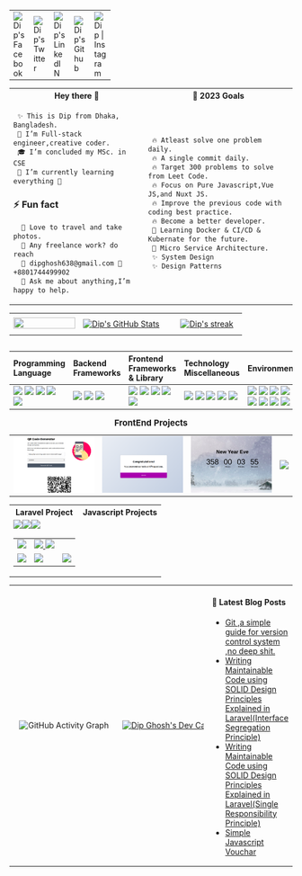 
<table>
<tr>
    <td valign="center">
        <a href="https://www.facebook.com/ghoshdip638/">
             <img align="left" alt="Dip's Facebook" width="22px" src="https://www.facebook.com/images/fb_icon_325x325.png" />
        </a>
    </td>
    <td valign="center">
    <a href="https://twitter.com/dipghosh638">
  <img align="left" alt="Dip's Twitter" width="22px" src="https://raw.githubusercontent.com/peterthehan/peterthehan/master/assets/twitter.svg" />
</a>
</td>
    <td valign="center">
<a href="https://www.linkedin.com/in/dip-ghosh/">
  <img align="left" alt="Dip's LinkedIN" width="22px" src="https://raw.githubusercontent.com/peterthehan/peterthehan/master/assets/linkedin.svg" />
</a>
</td>
    <td valign="center">
<a href="https://github.com/Dip-Ghosh/">
  <img align="left" alt="Dip's Github" width="22px" src="https://raw.githubusercontent.com/peterthehan/peterthehan/master/assets/github.svg" />
</a>
</td>
    <td valign="center">
<a href="https://www.instagram.com/adiorbachin/">
  <img align="left" alt="Dip | Instagram" width="22px" src="https://cdn.jsdelivr.net/npm/simple-icons@v3/icons/instagram.svg" />
</a>
</td>
</tr>
</table>

<table width="100%">
<tr>
   <th> Hey there 👋</th>   
   <th> 🎯 2023 Goals</th>   
</tr> 

<tr>
   <td style="white-space:nowrap;" width="20%">

     ✨ This is Dip from Dhaka, Bangladesh.
     🌱 I’m Full-stack engineer,creative coder.
     🎓 I’m concluded my MSc. in CSE
     🌱 I’m currently learning everything 🤣
   ### ⚡ Fun fact 
      🌱 Love to travel and take photos. 
      💼 Any freelance work? do reach
      💬 dipghosh638@gmail.com 🎯 +8801744499902
      💬 Ask me about anything,I’m happy to help.

   </td>

   <td style="white-space:nowrap;" width="30%;">

     🔥 Atleast solve one problem daily. 
     🔥 A single commit daily.
     🔥 Target 300 problems to solve from Leet Code.
     🔥 Focus on Pure Javascript,Vue JS,and Nuxt JS.
     🔥 Improve the previous code with coding best practice.
     🔥 Become a better developer.
     🌱 Learning Docker & CI/CD & Kubernate for the future.
     🌱 Micro Service Architecture.
     ✨ System Design
     ✨ Design Patterns
   </td>

</tr>
</table>


<table>
  <tr>
      <td valign="center"  width="30%" style="white-space:nowrap;">
        <a href="https://github.com/Dip-Ghosh">
             <img height="100%" width="100%" src="https://github-readme-stats.vercel.app/api/top-langs/?username=Dip-Ghosh&show_icons=true&line_height=27&hide=html,css&title_color=ffffff&text_color=c9cacc&icon_color=4AB197&bg_color=1A2B34" />
        </a>
        </td>
      <td valign="center" width="40%" style="white-space:nowrap;">
        <a href="https://github.com/Dip-Ghosh">
          <img height="100%" width="100%" style="align-content: flex-start;display:block"  src="https://github-readme-stats.vercel.app/api?username=Dip-Ghosh&show_icons=true&line_height=27&count_private=true&title_color=ffffff&text_color=c9cacc&icon_color=4AB097&bg_color=1A2B34" alt="Dip's GitHub Stats" />
    </a>
      </td>
      <td  valign="center" width="30%" style="white-space: nowrap; ">
    <a href="http://github-readme-streak-stats.herokuapp.com/demo/?user=Dip-Ghosh&theme=solarized-dark&hide_border=true&date_format=M+j%5B%2C+Y%5D&properties=background">
           <img valign="center" width="100%" style="margin:0.5rem;display:block" alt="Dip's streak" src="https://github-readme-streak-stats.herokuapp.com/?user=Dip-Ghosh&theme=solarized-dark&hide_border=true"/>
     </a>
</td>

</tr>
</table>

<table>
<tr>
    
   | Programming Language | Backend Frameworks                                                                                                                                                                                                                                                                                                                      | Frontend Frameworks & Library                                                                                                                                                                                                                                                                                                                                                                                                           | Technology Miscellaneous                                                                                                                                                                                                                                                                                                                | Environment |
   |:----------------------------------------------------------------------------------------------------------------------------------------------------------------------------------------------------------------------------------------------------------------------------------------------------------------------------------------|:----------------------------------------------------------------------------------------------------------------------------------------------------------------------------------------------------------------------------------------------------------------------------------------------------------------------------------------------------------------------------------------------------------------------------------------|:----------------------------------------------------------------------------------------------------------------------------------------------------------------------------------------------------------------------------------------------------------------------------------------------------------------------------------------| :----- | :---------- |
   | ![](https://img.shields.io/badge/C-informational?style=flat&logo=c&logoColor=white&color=cbdbf6) ![](https://img.shields.io/badge/C++-informational?style=flat&logo=c++&logoColor=white&color=004488) ![](https://img.shields.io/badge/PHP-informational?style=flat&logo=PHP&logoColor=white&color=7a86b8) ![](https://img.shields.io/badge/JavaScript-informational?style=flat&logo=JavaScript&logoColor=white&color=fcdc00) ![](https://img.shields.io/badge/MYSQL-informational?style=flat&logo=MYSQL&logoColor=white&color=00536f) | ![](https://img.shields.io/badge/Laravel-informational?style=flat&logo=angular&logoColor=white&color=dd1e11) ![](https://img.shields.io/badge/Lumen-informational?style=flat&logo=angular&logoColor=white&color=db4c3f) ![](https://img.shields.io/badge/CodeIgniter-informational?style=flat&logo=gatsby&logoColor=white&color=eb9e98)| ![](https://img.shields.io/badge/Vanilla-JavaScript?style=flat&logo=JavaScript&logoColor=white&color=fcdc00) ![](https://img.shields.io/badge/VueJs-informational?style=flat&logo=JavaScript&logoColor=white&color=42b883) ![](https://img.shields.io/badge/jQuery-informational?style=flat&logo=jQuery&logoColor=white&color=4A7) ![](https://img.shields.io/badge/React-informational?style=flat&logo=React&logoColor=white&color=61dafb) ![](https://img.shields.io/badge/Redux-informational?style=flat&logo=Redux&logoColor=white&color=764abc)|![](https://img.shields.io/badge/HTML5-informational?style=flat&logo=HTML5&logoColor=white&color=eb732f) ![](https://img.shields.io/badge/CSS3-informational?style=flat&logo=CSS3&logoColor=white&color=248dc7) ![](https://img.shields.io/badge/Bootstrap4-informational?style=flat&logo=bootstrap&logoColor=white&color=7952b3) ![](https://img.shields.io/badge/Git-informational?style=flat&logo=git&logoColor=white&color=efefe7) ![](https://img.shields.io/badge/Jira-informational?style=flat&logo=Jira-Software&logoColor=white&color=0052cc)| ![](https://img.shields.io/badge/Postman-informational?style=flat&logo=Postman&logoColor=white&color=ff6c37) ![](https://img.shields.io/badge/Linux-informational?style=flat&logo=Linux&logoColor=white&color=4AB197) ![](https://img.shields.io/badge/Vagrant-informational?style=flat&logo=Vagrant&logoColor=white&color=4AB197) ![](https://img.shields.io/badge/Homestead-informational?style=flat&logo=Clubhouse&logoColor=white&color=111f2c) ![](https://img.shields.io/badge/Valet-informational?style=flat&logo=Valet&logoColor=white&color=fcdc00) ![](https://img.shields.io/badge/latex-informational?style=flat&logo=latex&logoColor=white&color=efede6) ![](https://img.shields.io/badge/Embold-informational?style=flat&logo=SonarQube&logoColor=white&color=edf2fa) ![](https://img.shields.io/badge/SonarCloud-informational?style=flat&logo=SonarCloud&logoColor=white&color=39057b)|
</tr>
</table>

<table width="100%" cellspacing="0" style="border-collapse: collapse;border-spacing: 0;">
<caption style="font-weight: bold; font-size:15px ">FrontEnd Projects</caption>
 <tr>
<td> <a href="https://dip-qr-code-scanner.netlify.app/"><img src="./img/qr-code.png"></a></td>
<td> <a href="https://dip-quiz-app.netlify.app/"><img src="./img/quiz.png"></a></td>
<td> <a href="https://dip-upcoming-year-count-down.netlify.app/"><img src="./img/countdown-time.png"></a></td>
<td> <a href="https://crud-vue-lumen.netlify.app/"><img src="./img/vue-js-crud.png.png"></a></td>
</tr>   
</table>



<table cellspacing="0" style="border-collapse: collapse;border-spacing: 0;">
   <tr>
      <th>Laravel Project</th>
      <th>Javascript Projects</th>
   </tr>
    <tr>
      <td>
          <table>
               <tr>
                   <a href="https://github.com/Dip-Ghosh/Solid-Design-Principle"><img width="150px" src="https://github-readme-stats.vercel.app/api/pin/?username=Dip-Ghosh&repo=Solid-Design-Principle&title_color=ffffff&text_color=c9cacc&icon_color=4AB197&bg_color=1A2B34" /></a>
                   <a href="https://github.com/Dip-Ghosh/Design-Pattern"><img width="150px"  src="https://github-readme-stats.vercel.app/api/pin/?username=Dip-Ghosh&repo=Design-Pattern&title_color=ffffff&text_color=c9cacc&icon_color=4AB197&bg_color=1A2B34" /></a>
                   <a href=" https://github.com/Dip-Ghosh/Job-portal"><img  width="150px" src="https://github-readme-stats.vercel.app/api/pin/?username=Dip-Ghosh&repo=Job-portal&title_color=ffffff&text_color=c9cacc&icon_color=4AB197&bg_color=1A2B34" /></a>
               </tr>
               <tr>
<td>
        <a href="https://github.com/Dip-Ghosh/add-to-cart">
          <img src="https://github-readme-stats.vercel.app/api/pin/?username=Dip-Ghosh&repo=add-to-cart&title_color=ffffff&text_color=c9cacc&icon_color=4AB197&bg_color=1A2B34" />
        </a>
</td>
<td>
        <a href="https://github.com/Dip-Ghosh/Social-media">
          <img src="https://github-readme-stats.vercel.app/api/pin/?username=Dip-Ghosh&repo=Social-media&title_color=ffffff&text_color=c9cacc&icon_color=4AB197&bg_color=1A2B34" />
        </a>
        <a href="https://github.com/Dip-Ghosh/problem-solving">
<img  src="https://github-readme-stats.vercel.app/api/pin/?username=Dip-Ghosh&repo=Problem-solving&title_color=ffffff&text_color=c9cacc&icon_color=4AB197&bg_color=1A2B34" />
</a>

</tr>
               <tr>
<td>
        <a href="https://github.com/Dip-Ghosh/Repository-Pattern-Project">
          <img src="https://github-readme-stats.vercel.app/api/pin/?username=Dip-Ghosh&repo=Repository-Pattern-Project&title_color=ffffff&text_color=c9cacc&icon_color=4AB197&bg_color=1A2B34" />
        </a>
</td>
<td>
        <a href="https://github.com/Dip-Ghosh/teams-clone-engine-io">
          <img src="https://github-readme-stats.vercel.app/api/pin/?username=Dip-Ghosh&repo=teams-clone-engine-io&title_color=ffffff&text_color=c9cacc&icon_color=4AB197&bg_color=1A2B34" />
        </a>
</td>
<td>
        <a href="https://github.com/Dip-Ghosh/Vue-practice-crud">
          <img src="https://github-readme-stats.vercel.app/api/pin/?username=Dip-Ghosh&repo=Vue-practice-crud&title_color=ffffff&text_color=c9cacc&icon_color=4AB197&bg_color=1A2B34" />
        </a>
</td>
               </tr>
         </table>
      </td>
    </tr>
 </table>

<table cellspacing="0">
<tr>

<td width="50%" height="50%" align="center" style="white-space: nowrap;">

![GitHub Activity Graph](https://github-readme-activity-graph.cyclic.app/graph?username=Dip-Ghosh&theme=react-dark&hide_border=true&area=true)
</td>
 <td valign="center" width="20%" style="white-space: nowrap; ">
<a href="https://app.daily.dev/AdiOrbachin"><img src="https://api.daily.dev/devcards/050e1fb195f740f896374e7e2ab1117d.png?r=mfg" width="400" alt="Dip Ghosh's Dev Card"/></a>
</td>
<td  width="30%">

#### 📝 Latest Blog Posts
- [Git ,a simple guide  for  version control system ,no deep shit.](https://wordpress.com/post/dipghosh.home.blog/44)
- [Writing Maintainable Code using SOLID Design Principles Explained in Laravel(Interface Segregation Principle)](https://wordpress.com/post/dipghosh.home.blog/86)
- [Writing Maintainable Code using SOLID Design Principles Explained in Laravel(Single Responsibility Principle)](https://wordpress.com/post/dipghosh.home.blog/66)
- [Simple Javascript Vouchar](https://wordpress.com/post/dipghosh.home.blog/37)

</td>
</tr>
</table>
